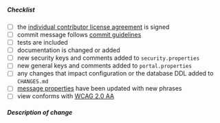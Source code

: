 <!--
Thank you for your pull request. Please review below requirements.

Bug fixes and new features should be reported on the issue tracker: https://github.com/Jasig/uPortal/issues

Contributors guide: https://github.com/Jasig/uPortal/blob/master/CONTRIBUTING.md
-->

##### Checklist
<!-- Remove items that do not apply. For completed items, change [ ] to [x]. -->

-   [ ] the [individual contributor license agreement][] is signed
-   [ ] commit message follows [commit guidelines][]
-   [ ] tests are included
-   [ ] documentation is changed or added
-   [ ] new security keys and comments added to `security.properties`
-   [ ] new general keys and comments added to `portal.properties`
-   [ ] any changes that impact configuration or the database DDL added to `CHANGES.md`
-   [ ] [message properties][] have been updated with new phrases
-   [ ] view conforms with [WCAG 2.0 AA][]

##### Description of change
<!-- Provide a description of the change below this comment. -->


<!-- Reference Links -->

[individual contributor license agreement]: https://github.com/Jasig/uPortal/blob/master/CONTRIBUTING.md#individual-contributor-license-agreement
[commit guidelines]: https://github.com/Jasig/uPortal/blob/master/CONTRIBUTING.md#commit
[message properties]: https://github.com/Jasig/uPortal/tree/master/uportal-war/src/main/resources/properties/i18n
[WCAG 2.0 AA]: https://www.w3.org/WAI/WCAG20/quickref/?levels=aaa&technologies=smil%2Cpdf%2Cflash%2Csl
